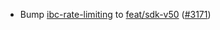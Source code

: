 - Bump [ibc-rate-limiting](https://github.com/Stride-Labs/ibc-rate-limiting) to
    [feat/sdk-v50](https://github.com/Stride-Labs/ibc-rate-limiting/tree/feat/sdk-v50)
    ([\#3171](https://github.com/cosmos/gaia/pull/3171))